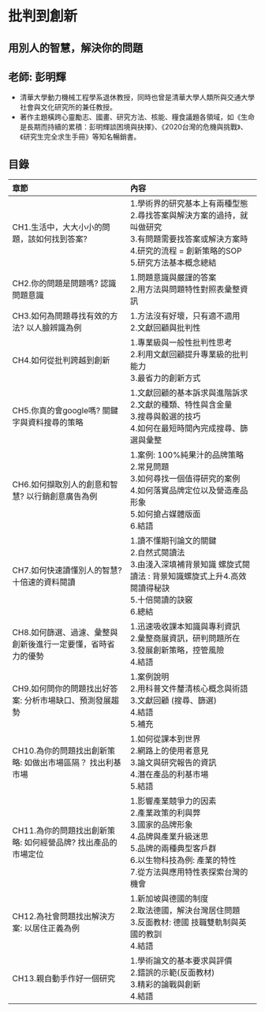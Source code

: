 # 批判到創新
## 用別人的智慧，解決你的問題
## 老師: 彭明輝
* 清華大學動力機械工程學系退休教授，同時也曾是清華大學人類所與交通大學社會與文化研究所的兼任教授。
* 著作主題橫跨心靈勵志、國畫、研究方法、核能、糧食議題各領域，如《生命是長期而持續的累積：彭明輝談困境與抉擇》、《2020台灣的危機與挑戰》、《研究生完全求生手冊》等知名暢銷書。
## 目錄
| 章節 | 內容|
|:---|:----|
|CH1.生活中，大大小小的問題，該如何找到答案?| 1.學術界的研究基本上有兩種型態<br> 2.尋找答案與解決方案的過持，就叫做研究<br> 3.有問題需要找答案或解決方案時<br> 4.研究的流程 = 創新策略的SOP<br> 5.研究方法基本概念總結|
|CH2.你的問題是問題嗎? 認識問題意識|1.問題意識與嚴謹的答案<br>2.用方法與問題特性對照表彙整資訊|
|CH3.如何為問題尋找有效的方法? 以人臉辨識為例| 1.方法沒有好壞，只有適不適用<br>2.文獻回顧與批判性| 
|CH4.如何從批判跨越到創新|1.專業級與一般性批判性思考<br>2.利用文獻回顧提升專業級的批判能力<br>3.最省力的創新方式<br> |
|CH5.你真的會google嗎? 關鍵字與資料搜尋的策略|1.文獻回顧的基本訴求與進階訴求<br>2.文獻的種類、特性與含金量<br>3.搜尋與骰選的技巧<br>4.如何在最短時間內完成搜尋、篩選與彙整|
|CH6.如何擷取別人的創意和智慧? 以行銷創意廣告為例|1.案例: 100%純果汁的品牌策略<br>2.常見問題<br>3.如何尋找一個值得研究的案例<br>4.如何落實品牌定位以及營造產品形象<br>5.如何搶占媒體版面<br>6.結語|
|CH7.如何快速讀懂別人的智慧? 十倍速的資料閱讀|1.讀不懂期刊論文的關鍵<br>2.自然式閱讀法<br>3.由淺入深填補背景知識 螺旋式閱讀法 : 背景知識螺旋式上升4.高效閱讀得秘訣<br>5.十倍閱讀的訣竅<br>6.總結
|CH8.如何篩選、過濾、彙整與創新後進行一定要懂，省時省力的優勢|1.迅速吸收課本知識與專利資訊<br>2.彙整商展資訊，研判問題所在<br>3.發展創新策略，控管風險<br>4.結語<br>|
|CH9.如何問你的問題找出好答案: 分析市場缺口、預測發展趨勢|1.案例說明<br>2.用科普文件釐清核心概念與術語<br>3.文獻回顧 (搜尋、篩選)<br>4.結語<br>5.補充|
|CH10.為你的問題找出創新策略: 如做出市場區隔？ 找出利基市場|1.如何從課本到世界<br>2.網路上的使用者意見<br>3.論文與研究報告的資訊<br>4.潛在產品的利基市場<br>5.結語|
|CH11.為你的問題找出創新策略: 如何經營品牌? 找出產品的市場定位|1.影響產業競爭力的因素<br>2.產業政策的利與弊<br>3.國家的品牌形象<br>4.品牌與產業升級迷思<br>5.品牌的兩種典型客戶群<br>6.以生物科技為例: 產業的特性<br>7.從方法與應用特性表探索台灣的機會|
|CH12.為社會問題找出解決方案: 以居住正義為例|1.新加坡與德國的制度<br>2.取法德國，解決台灣居住問題<br>3.反面教材: 德國 技職雙軌制與英國的教訓<br>4.結語|
|CH13.親自動手作好一個研究|1.學術論文的基本要求與評價<br>2.錯誤的示範(反面教材)<br>3.精彩的論戰與創新<br>4.結語|

